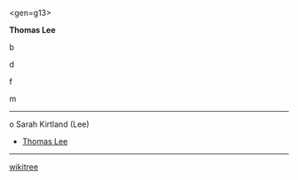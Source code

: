 <gen=g13>

<b>Thomas Lee</b>

b 

d 

f 

m 

<hr>

o Sarah Kirtland (Lee)

- [Thomas Lee](../g12/thomas_lee_1644.md)

<hr>

[wikitree](https://www.wikitree.com/wiki/Lee-5623)